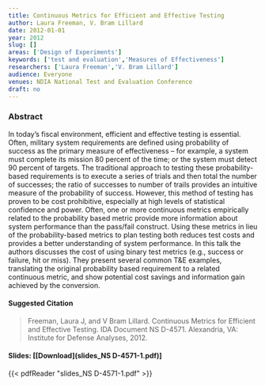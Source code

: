 ```yaml
---
title: Continuous Metrics for Efficient and Effective Testing
author: Laura Freeman, V. Bram Lillard
date: 2012-01-01
year: 2012
slug: []
areas: ['Design of Experiments']
keywords: ['test and evaluation','Measures of Effectiveness']
researchers: ['Laura Freeman','V. Bram Lillard']
audience: Everyone
venues: NDIA National Test and Evaluation Conference
draft: no
---
```




### Abstract
In today’s fiscal environment, efficient and effective testing is essential. Often, military system requirements are defined using probability of success as the primary measure of effectiveness – for example, a system must complete its mission 80 percent of the time; or the system must detect 90 percent of targets. The traditional approach to testing these probability-based requirements is to execute a series of trials and then total the number of successes; the ratio of successes to number of trails provides an intuitive measure of the probability of success. However, this method of testing has proven to be cost prohibitive, especially at high levels of statistical confidence and power. Often, one or more continuous metrics empirically related to the probability based metric provide more information about system performance than the pass/fail construct. Using these metrics in lieu of the probability-based metrics to plan testing both reduces test costs and provides a better understanding of system performance. In this talk the authors discusses the cost of using binary test metrics (e.g., success or failure, hit or miss). They present several common T&E examples, translating the original probability based requirement to a related continuous metric, and show potential cost savings and information gain achieved by the conversion.

#### Suggested Citation
> Freeman, Laura J, and V Bram Lillard. Continuous Metrics for Efficient and Effective Testing. IDA Document NS D-4571. Alexandria, VA: Institute for Defense Analyses, 2012.

#### Slides: [[Download](slides_NS D-4571-1.pdf)]
{{< pdfReader "slides_NS D-4571-1.pdf" >}}




